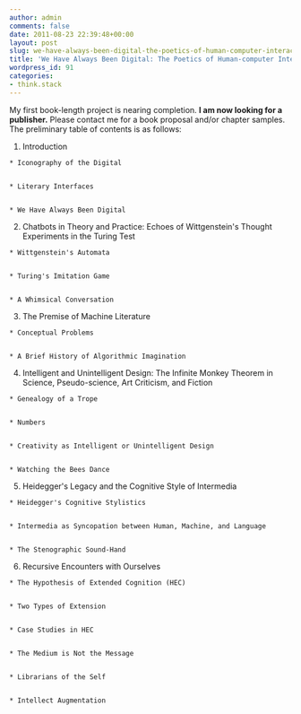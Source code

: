```yaml
---
author: admin
comments: false
date: 2011-08-23 22:39:48+00:00
layout: post
slug: we-have-always-been-digital-the-poetics-of-human-computer-interaction
title: 'We Have Always Been Digital: The Poetics of Human-computer Interaction'
wordpress_id: 91
categories:
- think.stack
---
```


My first book-length project is nearing completion. **I am now looking for a publisher.** Please contact me for a book proposal and/or chapter samples. The preliminary table of contents is as follows:<!-- more -->



	
  1. Introduction


	
    * Iconography of the Digital

	
    * Literary Interfaces

	
    * We Have Always Been Digital


	
  2. Chatbots in Theory and Practice: Echoes of Wittgenstein's Thought Experiments in the Turing Test


	
    * Wittgenstein's Automata

	
    * Turing's Imitation Game

	
    * A Whimsical Conversation


	
  3. The Premise of Machine Literature


	
    * Conceptual Problems

	
    * A Brief History of Algorithmic Imagination


	
  4. Intelligent and Unintelligent Design: The Infinite Monkey Theorem in Science, Pseudo-science, Art Criticism, and Fiction


	
    * Genealogy of a Trope

	
    * Numbers

	
    * Creativity as Intelligent or Unintelligent Design

	
    * Watching the Bees Dance


	
  5. Heidegger's Legacy and the Cognitive Style of Intermedia


	
    * Heidegger's Cognitive Stylistics

	
    * Intermedia as Syncopation between Human, Machine, and Language

	
    * The Stenographic Sound-Hand


	
  6. Recursive Encounters with Ourselves


	
    * The Hypothesis of Extended Cognition (HEC)

	
    * Two Types of Extension

	
    * Case Studies in HEC

	
    * The Medium is Not the Message

	
    * Librarians of the Self

	
    * Intellect Augmentation




